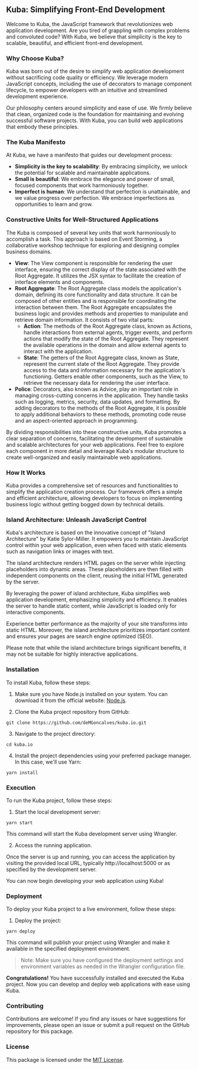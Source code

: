 ## Kuba: Simplifying Front-End Development

Welcome to Kuba, the JavaScript framework that revolutionizes web application development. Are you tired of grappling with complex problems and convoluted code? With Kuba, we believe that simplicity is the key to scalable, beautiful, and efficient front-end development.

### Why Choose Kuba?

Kuba was born out of the desire to simplify web application development without sacrificing code quality or efficiency. We leverage modern JavaScript concepts, including the use of decorators to manage component lifecycle, to empower developers with an intuitive and streamlined development experience.

Our philosophy centers around simplicity and ease of use. We firmly believe that clean, organized code is the foundation for maintaining and evolving successful software projects. With Kuba, you can build web applications that embody these principles.

### The Kuba Manifesto

At Kuba, we have a manifesto that guides our development process:

- **Simplicity is the key to scalability**: By embracing simplicity, we unlock the potential for scalable and maintainable applications.
- **Small is beautiful**: We embrace the elegance and power of small, focused components that work harmoniously together.
- **Imperfect is human**: We understand that perfection is unattainable, and we value progress over perfection. We embrace imperfections as opportunities to learn and grow.

### Constructive Units for Well-Structured Applications

The Kuba is composed of several key units that work harmoniously to accomplish a task. This approach is based on Event Storming, a collaborative workshop technique for exploring and designing complex business domains.

- **View**: The View component is responsible for rendering the user interface, ensuring the correct display of the state associated with the Root Aggregate. It utilizes the JSX syntax to facilitate the creation of interface elements and components.
- **Root Aggregate**: The Root Aggregate class models the application's domain, defining its core functionality and data structure. It can be composed of other entities and is responsible for coordinating the interaction between them. The Root Aggregate encapsulates the business logic and provides methods and properties to manipulate and retrieve domain information. It consists of two vital parts:
  - **Action**: The methods of the Root Aggregate class, known as Actions, handle interactions from external agents, trigger events, and perform actions that modify the state of the Root Aggregate. They represent the available operations in the domain and allow external agents to interact with the application.
  - **State**: The getters of the Root Aggregate class, known as State, represent the current state of the Root Aggregate. They provide access to the data and information necessary for the application's functioning. Getters enable other components, such as the View, to retrieve the necessary data for rendering the user interface.
- **Police**: Decorators, also known as Advice, play an important role in managing cross-cutting concerns in the application. They handle tasks such as logging, metrics, security, data updates, and formatting. By adding decorators to the methods of the Root Aggregate, it is possible to apply additional behaviors to these methods, promoting code reuse and an aspect-oriented approach in programming.

By dividing responsibilities into these constructive units, Kuba promotes a clear separation of concerns, facilitating the development of sustainable and scalable architectures for your web applications. Feel free to explore each component in more detail and leverage Kuba's modular structure to create well-organized and easily maintainable web applications.

### How It Works

Kuba provides a comprehensive set of resources and functionalities to simplify the application creation process. Our framework offers a simple and efficient architecture, allowing developers to focus on implementing business logic without getting bogged down by technical details.

### Island Architecture: Unleash JavaScript Control

Kuba's architecture is based on the innovative concept of "Island Architecture" by Katie Sylor-Miller. It empowers you to maintain JavaScript control within your web application, even when faced with static elements such as navigation links or images with text.

The island architecture renders HTML pages on the server while injecting placeholders into dynamic areas. These placeholders are then filled with independent components on the client, reusing the initial HTML generated by the server.

By leveraging the power of island architecture, Kuba simplifies web application development, emphasizing simplicity and efficiency. It enables the server to handle static content, while JavaScript is loaded only for interactive components.

Experience better performance as the majority of your site transforms into static HTML. Moreover, the island architecture prioritizes important content and ensures your pages are search engine optimized (SEO).

Please note that while the island architecture brings significant benefits, it may not be suitable for highly interactive applications.

### Installation

To install Kuba, follow these steps:

1. Make sure you have Node.js installed on your system. You can download it from the official website: [Node.js](https://nodejs.org/).

2. Clone the Kuba project repository from GitHub:

```shell
git clone https://github.com/deMGoncalves/kuba.io.git
```

3. Navigate to the project directory:

```shell
cd kuba.io
```

4. Install the project dependencies using your preferred package manager. In this case, we'll use Yarn:

```shell
yarn install
```

### Execution

To run the Kuba project, follow these steps:

1. Start the local development server:

```shell
yarn start
```

This command will start the Kuba development server using Wrangler.

2. Access the running application.

Once the server is up and running, you can access the application by visiting the provided local URL, typically http://localhost:5000 or as specified by the development server.

You can now begin developing your web application using Kuba!

### Deployment

To deploy your Kuba project to a live environment, follow these steps:

1. Deploy the project:

```shell
yarn deploy
```

This command will publish your project using Wrangler and make it available in the specified deployment environment.

> Note: Make sure you have configured the deployment settings and environment variables as needed in the Wrangler configuration file.

**Congratulations!** You have successfully installed and executed the Kuba project. Now you can develop and deploy web applications with ease using Kuba.

### Contributing

Contributions are welcome! If you find any issues or have suggestions for improvements, please open an issue or submit a pull request on the GitHub repository for this package.

### License

This package is licensed under the [MIT License](https://opensource.org/licenses/MIT).
